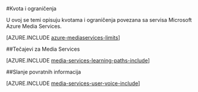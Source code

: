 <properties 
    pageTitle="Kvota Media Services i ograničenje | Microsoft Azure" 
    description="U ovoj se temi opisuju kvotama i ograničenja povezana sa servisa Microsoft Azure Media Services." 
    services="media-services" 
    documentationCenter="" 
    authors="juliako" 
    manager="erikre" 
    editor=""/>

<tags 
    ms.service="media-services" 
    ms.workload="media" 
    ms.tgt_pltfrm="na" 
    ms.devlang="na" 
    ms.topic="article" 
    ms.date="09/26/2016" 
    ms.author="juliako"/>


#<a name="quotas-and-limitations"></a>Kvota i ograničenja

U ovoj se temi opisuju kvotama i ograničenja povezana sa servisa Microsoft Azure Media Services.

[AZURE.INCLUDE [azure-mediaservices-limits](../../includes/azure-mediaservices-limits.md)]


##<a name="media-services-learning-paths"></a>Tečajevi za Media Services

[AZURE.INCLUDE [media-services-learning-paths-include](../../includes/media-services-learning-paths-include.md)]

##<a name="provide-feedback"></a>Slanje povratnih informacija

[AZURE.INCLUDE [media-services-user-voice-include](../../includes/media-services-user-voice-include.md)]


